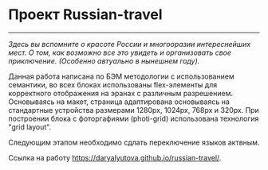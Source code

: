 # Проект Russian-travel
------

*Здесь вы вспомните о красоте России и многооразии интереснейших мест. О том, как возможно все это увидеть и организовать свое приключение. (Особенно автуально в нынешнем году).*

Данная работа написана по БЭМ методологии с использованием семантики, во всех блоках использованы flex-элементы для корректного отображения на эранах с различным разрешением. Основываясь на макет, страница адаптирована основываясь на стандартные устройства размерами 1280px, 1024px, 768px и 320px. При построении блока с фоторгафиями (photi-grid) использована технология "grid layout".

Следующим этапом необходимо сдлать переключение языков актвным.

Ссылка на работу https://daryalyutova.github.io/russian-travel/.
